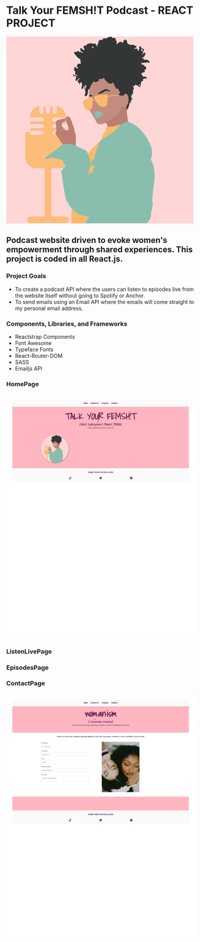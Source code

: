 # Talk Your FEMSH!T Podcast - REACT PROJECT

<img 
    src='/src/img/logo.png' 
    alt='logo brand' 
    width='500px'
/>

## Podcast website driven to evoke women's empowerment through shared experiences. This project is coded in all React.js. 

### Project Goals

- To create a podcast API where the users can listen to episodes live from the website itself without going to Spotify or Anchor.
- To send emails using an Email API where the emails will come straight to my personal email address.

### Components, Libraries, and Frameworks 

- Reactstrap Components
- Font Awesome
- Typeface Fonts 
- React-Router-DOM 
- SASS 
- Emailjs API

### HomePage 

<img 
    src='/src/img/fullhomepage.pdf' 
    alt='homepage' 
    width='600px' 
/>

### ListenLivePage

### EpisodesPage

### ContactPage

<img 
    src='/src/img/fullcontactpage.pdf' 
    alt='homepage' 
    width='600px' 
/>

